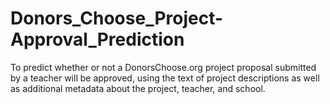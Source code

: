 # Donors_Choose_Project-Approval_Prediction
To predict whether or not a DonorsChoose.org project proposal submitted by a teacher will be approved, using the text of project descriptions as well as additional metadata about the project, teacher, and school.
